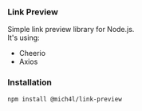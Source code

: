 ### Link Preview
Simple link preview library for Node.js. </br>
It's using:
- Cheerio
- Axios

### Installation
```bash
npm install @mich4l/link-preview
```
